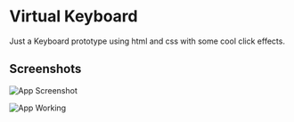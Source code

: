
# Virtual Keyboard 

Just a Keyboard prototype using html and css with some cool click effects.




## Screenshots

![App Screenshot]()

![App Working]()

